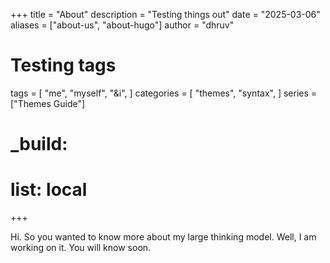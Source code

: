 +++
title = "About"
description = "Testing things out"
date = "2025-03-06"
aliases = ["about-us", "about-hugo"]
author = "dhruv"

# Testing tags
tags = [
    "me",
    "myself",
    "&i",
]
categories = [
    "themes",
    "syntax",
]
series = ["Themes Guide"]
# _build:
#   list: local
+++

Hi. So you wanted to know more about my large thinking model. Well, I am working on it. You will know soon.